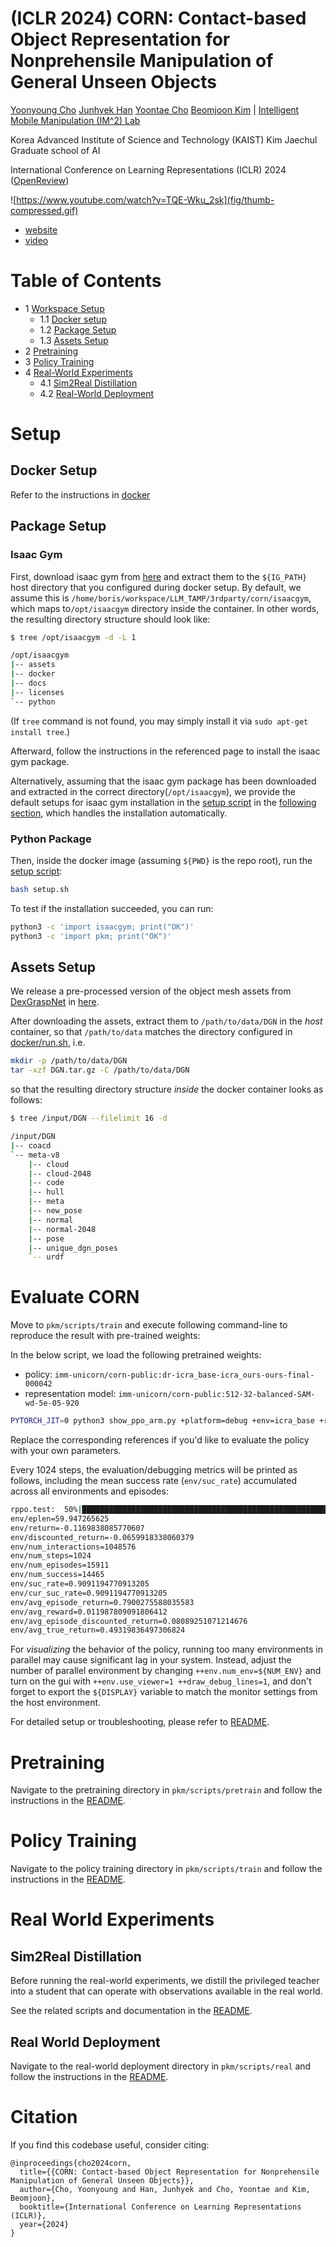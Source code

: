 # (ICLR 2024) CORN: Contact-based Object Representation for Nonprehensile Manipulation of General Unseen Objects

[Yoonyoung Cho](yycho0108.github.io/research) [Junhyek Han](https://junhyekh.github.io/) [Yoontae Cho](imsquared.github.io) [Beomjoon Kim](beomjoonkim.github.io) | [Intelligent Mobile Manipulation (IM^2) Lab](imsquared.github.io)

Korea Advanced Institute of Science and Technology (KAIST) Kim Jaechul Graduate school of AI

International Conference on Learning Representations (ICLR) 2024 ([OpenReview](https://openreview.net/forum?id=KTtEICH4TO))

![https://www.youtube.com/watch?v=TQE-Wku_2sk](fig/thumb-compressed.gif)

* [website](https://sites.google.com/view/contact-non-prehensile)
* [video](https://www.youtube.com/watch?v=TQE-Wku_2sk)

# Table of Contents

- 1 [Workspace Setup](#setup)
  - 1.1 [Docker setup](#docker-setup)
  - 1.2 [Package Setup](#package-setup)
  - 1.3 [Assets Setup](#assets-setup)
- 2 [Pretraining](#pretraining)
- 3 [Policy Training](#policy-training)
- 4 [Real-World Experiments](#real-world-experiments)
  - 4.1 [Sim2Real Distillation](#sim2real-distillation)
  - 4.2 [Real-World Deployment](#real-world-deployment)

# Setup

## Docker Setup

Refer to the instructions in [docker](./docker)

## Package Setup

### Isaac Gym

First, download isaac gym from [here](https://developer.nvidia.com/isaac-gym) and extract them to the `${IG_PATH}` host directory
that you configured during docker setup. By default, we assume this is `/home/boris/workspace/LLM_TAMP/3rdparty/corn/isaacgym`, which maps to`/opt/isaacgym` directory inside the container.
In other words, the resulting directory structure should look like:

```bash
$ tree /opt/isaacgym -d -L 1

/opt/isaacgym
|-- assets
|-- docker
|-- docs
|-- licenses
`-- python
```

(If `tree` command is not found, you may simply install it via `sudo apt-get install tree`.)

Afterward, follow the instructions in the referenced page to install the isaac gym package.

Alternatively, assuming that the isaac gym package has been downloaded and extracted in the correct directory(`/opt/isaacgym`),
we provide the default setups for isaac gym installation in the [setup script](./setup.sh)
in the [following section](#python-package), which handles the installation automatically.

### Python Package

Then, inside the docker image (assuming `${PWD}` is the repo root), run the [setup script](./setup.sh):

```bash
bash setup.sh
```


To test if the installation succeeded, you can run:
```bash
python3 -c 'import isaacgym; print("OK")'
python3 -c 'import pkm; print("OK")'
```

## Assets Setup

We release a pre-processed version of the object mesh assets from [DexGraspNet](https://github.com/PKU-EPIC/DexGraspNet) in [here](https://huggingface.co/imm-unicorn/corn-public/resolve/main/DGN.tar.gz).

After downloading the assets, extract them to `/path/to/data/DGN` in the _host_ container, so that `/path/to/data` matches the directory
configured in [docker/run.sh](docker/run.sh), i.e.

```bash
mkdir -p /path/to/data/DGN
tar -xzf DGN.tar.gz -C /path/to/data/DGN
```

so that the resulting directory structure _inside_ the docker container looks as follows:

```bash
$ tree /input/DGN --filelimit 16 -d     

/input/DGN
|-- coacd
`-- meta-v8
    |-- cloud
    |-- cloud-2048
    |-- code
    |-- hull
    |-- meta
    |-- new_pose
    |-- normal
    |-- normal-2048
    |-- pose
    |-- unique_dgn_poses
    `-- urdf
```
# Evaluate CORN

Move to `pkm/scripts/train` and execute following command-line to reproduce the result with pre-trained weights:

In the below script, we load the following pretrained weights:
* policy: `imm-unicorn/corn-public:dr-icra_base-icra_ours-ours-final-000042`
* representation model: `imm-unicorn/corn-public:512-32-balanced-SAM-wd-5e-05-920`

```bash
PYTORCH_JIT=0 python3 show_ppo_arm.py +platform=debug +env=icra_base +run=icra_ours ++env.seed=56081 ++tag=policy ++global_device=cuda:0 ++path.root=/tmp/pkm/ppo-a ++icp_obs.icp.ckpt=imm-unicorn/corn-public:512-32-balanced-SAM-wd-5e-05-920 ++load_ckpt=imm-unicorn/corn-public:dr-icra_base-icra_ours-ours-final-000042 ++env.num_env=1024 ++env.use_viewer=0 ++draw_debug_lines=0
```
Replace the corresponding references if you'd like to evaluate the policy with your own parameters.

Every 1024 steps, the evaluation/debugging metrics will be printed as follows, including the mean success rate (`env/suc_rate`) accumulated across all environments and episodes: 
```bash
rppo.test:  50%|███████████████████████████████████████████████████████████████████▎                                                                   | 1022/2048 [01:24<01:22, 12.37it/s]
env/eplen=59.947265625
env/return=-0.1169838085770607
env/discounted_return=-0.0659918338060379
env/num_interactions=1048576
env/num_steps=1024
env/num_episodes=15911
env/num_success=14465
env/suc_rate=0.9091194770913205
env/cur_suc_rate=0.9091194770913205
env/avg_episode_return=0.7900275588035583
env/avg_reward=0.011987809091806412
env/avg_episode_discounted_return=0.08089251071214676
env/avg_true_return=0.49319836497306824
```

For _visualizing_ the behavior of the policy, running too many environments in parallel may cause significant lag in your system.
Instead, adjust the number of parallel environment by changing `++env.num_env=${NUM_ENV}` and turn on the gui with `++env.use_viewer=1 ++draw_debug_lines=1`, and don't forget to export the `${DISPLAY}` variable to match the monitor settings from the host environment.

For detailed setup or troubleshooting, please refer to [README](./pkm/scripts/train/README.md).

# Pretraining

Navigate to the pretraining directory in `pkm/scripts/pretrain` and follow the instructions in the [README](./pkm/scripts/pretrain/README.md).

# Policy Training

Navigate to the policy training directory in `pkm/scripts/train` and follow the instructions in the [README](./pkm/scripts/train/README.md).

# Real World Experiments

## Sim2Real Distillation

Before running the real-world experiments, we distill the privileged teacher into a student that can operate with observations available in the real world.

See the related scripts and documentation in the [README](./pkm/scripts/train/README.md#sim2real-teacher-student-distillation).

## Real World Deployment

Navigate to the real-world deployment directory in `pkm/scripts/real` and follow the instructions in the [README](./pkm/scripts/real/README.md).

# Citation

If you find this codebase useful, consider citing:

```
@inproceedings{cho2024corn,
  title={{CORN: Contact-based Object Representation for Nonprehensile Manipulation of General Unseen Objects}},
  author={Cho, Yoonyoung and Han, Junhyek and Cho, Yoontae and Kim, Beomjoon},
  booktitle={International Conference on Learning Representations (ICLR)},
  year={2024}
}
```
